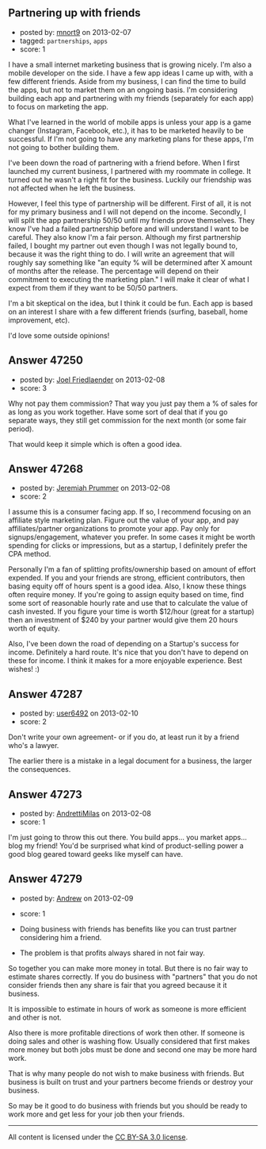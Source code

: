 ## Partnering up with friends

- posted by: [mnort9](https://stackexchange.com/users/-1/19230-mnort9) on 2013-02-07
- tagged: `partnerships`, `apps`
- score: 1

I have a small internet marketing business that is growing nicely. I'm also a mobile developer on the side. I have a few app ideas I came up with, with a few different friends. Aside from my business, I can find the time to build the apps, but not to market them on an ongoing basis. I'm considering building each app and partnering with my friends (separately for each app) to focus on marketing the app. 

What I've learned in the world of mobile apps is unless your app is a game changer (Instagram, Facebook, etc.), it has to be marketed heavily to be successful. If I'm not going to have any marketing plans for these apps, I'm not going to bother building them.  

I've been down the road of partnering with a friend before. When I first launched my current business, I partnered with my roommate in college. It turned out he wasn't a right fit for the business. Luckily our friendship was not affected when he left the business. 

However, I feel this type of partnership will be different. First of all, it is not for my primary business and I will not depend on the income. Secondly, I will split the app partnership 50/50 until my friends prove themselves. They know I've had a failed partnership before and will understand I want to be careful. They also know I'm a fair person. Although my first partnership failed, I bought my partner out even though I was not legally bound to, because it was the right thing to do. I will write an agreement that will roughly say something like "an equity % will be determined after X amount of months after the release. The percentage will depend on their commitment to executing the marketing plan." I will make it clear of what I expect from them if they want to be 50/50 partners. 

I'm a bit skeptical on the idea, but I think it could be fun. Each app is based on an interest I share with a few different friends (surfing, baseball, home improvement, etc). 

I'd love some outside opinions!

 




## Answer 47250

- posted by: [Joel Friedlaender](https://stackexchange.com/users/-1/5543-joel-friedlaender) on 2013-02-08
- score: 3

Why not pay them commission?  That way you just pay them a % of sales for as long as you work together.  Have some sort of deal that if you go separate ways, they still get commission for the next month (or some fair period).

That would keep it simple which is often a good idea.


## Answer 47268

- posted by: [Jeremiah Prummer](https://stackexchange.com/users/-1/23938-jeremiah-prummer) on 2013-02-08
- score: 2

I assume this is a consumer facing app. If so, I recommend focusing on an affiliate style marketing plan. Figure out the value of your app, and pay affiliates/partner organizations to promote your app. Pay only for signups/engagement, whatever you prefer. In some cases it might be worth spending for clicks or impressions, but as a startup, I definitely prefer the CPA method.

Personally I'm a fan of splitting profits/ownership based on amount of effort expended. If you and your friends are strong, efficient contributors, then basing equity off of hours spent is a good idea. Also, I know these things often require money. If you're going to assign equity based on time, find some sort of reasonable hourly rate and use that to calculate the value of cash invested. If you figure your time is worth $12/hour (great for a startup) then an investment of $240 by your partner would give them 20 hours worth of equity.

Also, I've been down the road of depending on a Startup's success for income. Definitely a hard route. It's nice that you don't have to depend on these for income. I think it makes for a more enjoyable experience. Best wishes! :)


## Answer 47287

- posted by: [user6492](https://stackexchange.com/users/-1/6492-user6492) on 2013-02-10
- score: 2

Don't write your own agreement- or if you do, at least run it by a friend who's a lawyer.  

The earlier there is a mistake in a legal document for a business, the larger the consequences.


## Answer 47273

- posted by: [AndrettiMilas](https://stackexchange.com/users/-1/23904-andrettimilas) on 2013-02-08
- score: 1

I'm just going to throw this out there.  You build apps... you market apps... blog my friend!  You'd be surprised what kind of product-selling power a good blog geared toward geeks like myself can have.


## Answer 47279

- posted by: [Andrew](https://stackexchange.com/users/-1/23942-andrew) on 2013-02-09
- score: 1

- Doing business with friends has benefits like you can trust partner considering him a friend. 

- The problem is that profits always shared in not fair way. 

So together you can make more money in total. But there is no fair way to estimate shares correctly. If you do business with "partners" that you do not consider friends then any share is fair that you agreed because it it business.

It is impossible to estimate in hours of work as someone is more efficient and other is not. 

Also there is more profitable directions of work then other. If someone is doing sales and other is washing flow. Usually considered that first makes more money but both jobs must be done and second one may be more hard work.

That is why many people do not wish to make business with friends. But business is built on trust and your partners become friends or destroy your business. 

So may be it good to do business with friends but you should be ready to work more and get less for your job then your friends.



---

All content is licensed under the [CC BY-SA 3.0 license](https://creativecommons.org/licenses/by-sa/3.0/).
